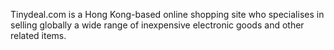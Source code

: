 Tinydeal.com is a Hong Kong-based online shopping site who specialises in selling globally a wide range of inexpensive electronic goods and other related items.